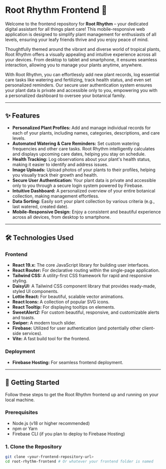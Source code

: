 # Root Rhythm Frontend 🌱

Welcome to the frontend repository for **Root Rhythm** – your dedicated digital assistant for all things plant care! This mobile-responsive web application is designed to simplify plant management for enthusiasts of all levels, ensuring your leafy friends thrive and you enjoy peace of mind.

Thoughtfully themed around the vibrant and diverse world of tropical plants, Root Rhythm offers a visually appealing and intuitive experience across all your devices. From desktop to tablet and smartphone, it ensures seamless interaction, allowing you to manage your plants anytime, anywhere.

With Root Rhythm, you can effortlessly add new plant records, log essential care tasks like watering and fertilizing, track health status, and even set personalized reminders. Our secure user authentication system ensures your plant data is private and accessible only to you, empowering you with a personalized dashboard to oversee your botanical family.

---

## ✨ Features

- **Personalized Plant Profiles:** Add and manage individual records for each of your plants, including names, categories, descriptions, and care levels.
- **Automated Watering & Care Reminders:** Set custom watering frequencies and other care tasks. Root Rhythm intelligently calculates and displays upcoming care dates, helping you stay on schedule.
- **Health Tracking:** Log observations about your plant's health status, making it easier to identify and address issues.
- **Image Uploads:** Upload photos of your plants to their profiles, helping you visually track their growth and health.
- **Secure User Authentication:** Your plant data is private and accessible only to you through a secure login system powered by Firebase.
- **Intuitive Dashboard:** A personalized overview of your entire botanical collection, making management effortless.
- **Data Sorting:** Easily sort your plant collection by various criteria (e.g., last watered, created date).
- **Mobile-Responsive Design:** Enjoy a consistent and beautiful experience across all devices, from desktop to smartphone.

---

## 🛠️ Technologies Used

### Frontend

- **React 19.x:** The core JavaScript library for building user interfaces.
- **React Router:** For declarative routing within the single-page application.
- **Tailwind CSS:** A utility-first CSS framework for rapid and responsive styling.
- **DaisyUI:** A Tailwind CSS component library that provides ready-made, styled UI components.
- **Lottie React:** For beautiful, scalable vector animations.
- **React Icons:** A collection of popular SVG icons.
- **React Tooltip:** For displaying tooltips on elements.
- **SweetAlert2:** For custom beautiful, responsive, and customizable alerts and toasts.
- **Swiper:** A modern touch slider.
- **Firebase:** Utilized for user authentication (and potentially other client-side services).
- **Vite:** A fast build tool for the frontend.

### Deployment

- **Firebase Hosting:** For seamless frontend deployment.

---

## 🚀 Getting Started

Follow these steps to get the Root Rhythm frontend up and running on your local machine.

### Prerequisites

- Node.js (v18 or higher recommended)
- npm or Yarn
- Firebase CLI (if you plan to deploy to Firebase Hosting)

### 1. Clone the Repository

```bash
git clone <your-frontend-repository-url>
cd root-rhythm-frontend # Or whatever your frontend folder is named
```
